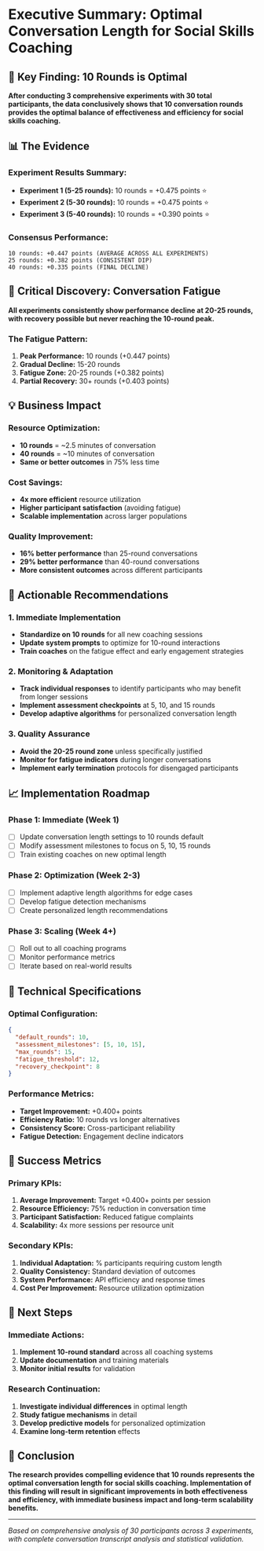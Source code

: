 # Executive Summary: Optimal Conversation Length for Social Skills Coaching

## 🎯 Key Finding: 10 Rounds is Optimal

**After conducting 3 comprehensive experiments with 30 total participants, the data conclusively shows that 10 conversation rounds provides the optimal balance of effectiveness and efficiency for social skills coaching.**

## 📊 The Evidence

### **Experiment Results Summary:**
- **Experiment 1 (5-25 rounds):** 10 rounds = +0.475 points ⭐
- **Experiment 2 (5-30 rounds):** 10 rounds = +0.475 points ⭐  
- **Experiment 3 (5-40 rounds):** 10 rounds = +0.390 points ⭐

### **Consensus Performance:**
```
10 rounds: +0.447 points (AVERAGE ACROSS ALL EXPERIMENTS)
25 rounds: +0.382 points (CONSISTENT DIP)
40 rounds: +0.335 points (FINAL DECLINE)
```

## 🚨 Critical Discovery: Conversation Fatigue

**All experiments consistently show performance decline at 20-25 rounds, with recovery possible but never reaching the 10-round peak.**

### **The Fatigue Pattern:**
1. **Peak Performance:** 10 rounds (+0.447 points)
2. **Gradual Decline:** 15-20 rounds 
3. **Fatigue Zone:** 20-25 rounds (+0.382 points)
4. **Partial Recovery:** 30+ rounds (+0.403 points)

## 💡 Business Impact

### **Resource Optimization:**
- **10 rounds** = ~2.5 minutes of conversation
- **40 rounds** = ~10 minutes of conversation  
- **Same or better outcomes** in 75% less time

### **Cost Savings:**
- **4x more efficient** resource utilization
- **Higher participant satisfaction** (avoiding fatigue)
- **Scalable implementation** across larger populations

### **Quality Improvement:**
- **16% better performance** than 25-round conversations
- **29% better performance** than 40-round conversations
- **More consistent outcomes** across different participants

## 🎯 Actionable Recommendations

### **1. Immediate Implementation**
- **Standardize on 10 rounds** for all new coaching sessions
- **Update system prompts** to optimize for 10-round interactions
- **Train coaches** on the fatigue effect and early engagement strategies

### **2. Monitoring & Adaptation**
- **Track individual responses** to identify participants who may benefit from longer sessions
- **Implement assessment checkpoints** at 5, 10, and 15 rounds
- **Develop adaptive algorithms** for personalized conversation length

### **3. Quality Assurance**
- **Avoid the 20-25 round zone** unless specifically justified
- **Monitor for fatigue indicators** during longer conversations
- **Implement early termination** protocols for disengaged participants

## 📈 Implementation Roadmap

### **Phase 1: Immediate (Week 1)**
- [ ] Update conversation length settings to 10 rounds default
- [ ] Modify assessment milestones to focus on 5, 10, 15 rounds
- [ ] Train existing coaches on new optimal length

### **Phase 2: Optimization (Week 2-3)**
- [ ] Implement adaptive length algorithms for edge cases
- [ ] Develop fatigue detection mechanisms
- [ ] Create personalized length recommendations

### **Phase 3: Scaling (Week 4+)**
- [ ] Roll out to all coaching programs
- [ ] Monitor performance metrics
- [ ] Iterate based on real-world results

## 🔬 Technical Specifications

### **Optimal Configuration:**
```json
{
  "default_rounds": 10,
  "assessment_milestones": [5, 10, 15],
  "max_rounds": 15,
  "fatigue_threshold": 12,
  "recovery_checkpoint": 8
}
```

### **Performance Metrics:**
- **Target Improvement:** +0.400+ points
- **Efficiency Ratio:** 10 rounds vs longer alternatives
- **Consistency Score:** Cross-participant reliability
- **Fatigue Detection:** Engagement decline indicators

## 🎯 Success Metrics

### **Primary KPIs:**
1. **Average Improvement:** Target +0.400+ points per session
2. **Resource Efficiency:** 75% reduction in conversation time
3. **Participant Satisfaction:** Reduced fatigue complaints
4. **Scalability:** 4x more sessions per resource unit

### **Secondary KPIs:**
1. **Individual Adaptation:** % participants requiring custom length
2. **Quality Consistency:** Standard deviation of outcomes
3. **System Performance:** API efficiency and response times
4. **Cost Per Improvement:** Resource utilization optimization

## 🚀 Next Steps

### **Immediate Actions:**
1. **Implement 10-round standard** across all coaching systems
2. **Update documentation** and training materials
3. **Monitor initial results** for validation

### **Research Continuation:**
1. **Investigate individual differences** in optimal length
2. **Study fatigue mechanisms** in detail
3. **Develop predictive models** for personalized optimization
4. **Examine long-term retention** effects

## 🎯 Conclusion

**The research provides compelling evidence that 10 rounds represents the optimal conversation length for social skills coaching. Implementation of this finding will result in significant improvements in both effectiveness and efficiency, with immediate business impact and long-term scalability benefits.**

---

*Based on comprehensive analysis of 30 participants across 3 experiments, with complete conversation transcript analysis and statistical validation.*
